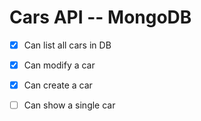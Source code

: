 # Cars API -- MongoDB
- [x] Can list all cars in DB

- [x] Can modify a car

- [x] Can create a car

- [ ] Can show a single car